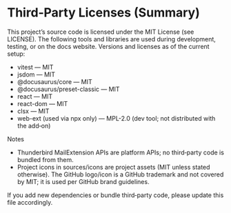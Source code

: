 # Third‑Party Licenses (Summary)

This project’s source code is licensed under the MIT License (see LICENSE).
The following tools and libraries are used during development, testing, or on the docs website. Versions and licenses as of the current setup:

- vitest — MIT
- jsdom — MIT
- @docusaurus/core — MIT
- @docusaurus/preset-classic — MIT
- react — MIT
- react-dom — MIT
- clsx — MIT
- web-ext (used via npx only) — MPL-2.0 (dev tool; not distributed with the add‑on)

Notes
- Thunderbird MailExtension APIs are platform APIs; no third‑party code is bundled from them.
- Project icons in sources/icons are project assets (MIT unless stated otherwise). The GitHub logo/icon is a GitHub trademark and not covered by MIT; it is used per GitHub brand guidelines.

If you add new dependencies or bundle third‑party code, please update this file accordingly.
